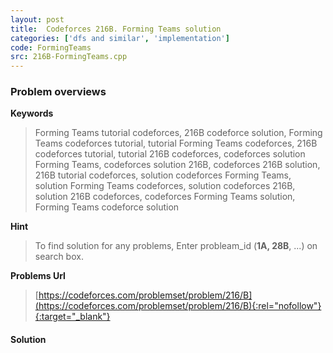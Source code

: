 ```yaml
---
layout: post
title:  Codeforces 216B. Forming Teams solution
categories: ['dfs and similar', 'implementation']
code: FormingTeams
src: 216B-FormingTeams.cpp
---
```

### **Problem overviews**

**Keywords**
> Forming Teams tutorial codeforces, 216B codeforce solution, Forming Teams codeforces tutorial, tutorial Forming Teams codeforces, 216B codeforces tutorial, tutorial 216B codeforces, codeforces solution Forming Teams, codeforces solution 216B, codeforces 216B solution, 216B tutorial codeforces, solution codeforces Forming Teams, solution Forming Teams codeforces, solution codeforces 216B, solution 216B codeforces, codeforces Forming Teams solution, Forming Teams codeforce solution

**Hint**
> To find solution for any problems, Enter probleam_id (**1A, 28B**, ...) on search box. 

**Problems Url**
> [https://codeforces.com/problemset/problem/216/B](https://codeforces.com/problemset/problem/216/B){:rel="nofollow"}{:target="_blank"}

#### **Solution**



